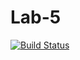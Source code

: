# Lab-5
[![Build Status](https://travis-ci.org/ToxaKO/Lab-5.svg?branch=master)](https://travis-ci.org/ToxaKO/Lab-5)
